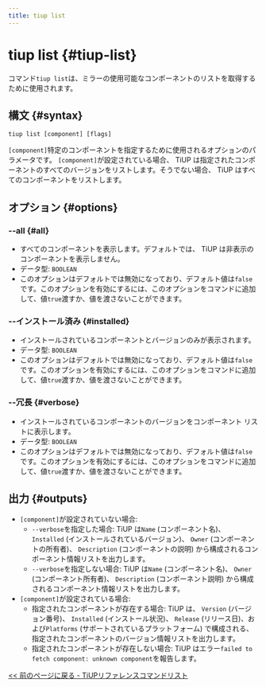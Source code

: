 ```yaml
---
title: tiup list
---
```


# tiup list {#tiup-list}

コマンド`tiup list`は、ミラーの使用可能なコンポーネントのリストを取得するために使用されます。

## 構文 {#syntax}

```shell
tiup list [component] [flags]
```

`[component]`特定のコンポーネントを指定するために使用されるオプションのパラメータです。 `[component]`が設定されている場合、 TiUP は指定されたコンポーネントのすべてのバージョンをリストします。そうでない場合、 TiUP はすべてのコンポーネントをリストします。

## オプション {#options}

### &#x20;--all {#all}

-   すべてのコンポーネントを表示します。デフォルトでは、 TiUP は非表示のコンポーネントを表示しません。
-   データ型: `BOOLEAN`
-   このオプションはデフォルトでは無効になっており、デフォルト値は`false`です。このオプションを有効にするには、このオプションをコマンドに追加して、値`true`渡すか、値を渡さないことができます。

### --インストール済み {#installed}

-   インストールされているコンポーネントとバージョンのみが表示されます。
-   データ型: `BOOLEAN`
-   このオプションはデフォルトでは無効になっており、デフォルト値は`false`です。このオプションを有効にするには、このオプションをコマンドに追加して、値`true`渡すか、値を渡さないことができます。

### --冗長 {#verbose}

-   インストールされているコンポーネントのバージョンをコンポーネント リストに表示します。
-   データ型: `BOOLEAN`
-   このオプションはデフォルトでは無効になっており、デフォルト値は`false`です。このオプションを有効にするには、このオプションをコマンドに追加して、値`true`渡すか、値を渡さないことができます。

## 出力 {#outputs}

-   `[component]`が設定されていない場合:
    -   `--verbose`を指定した場合: TiUP は`Name` (コンポーネント名)、 `Installed` (インストールされているバージョン)、 `Owner` (コンポーネントの所有者)、 `Description` (コンポーネントの説明) から構成されるコンポーネント情報リストを出力します。
    -   `--verbose`を指定しない場合: TiUP は`Name` (コンポーネント名)、 `Owner` (コンポーネント所有者)、 `Description` (コンポーネント説明) から構成されるコンポーネント情報リストを出力します。
-   `[component]`が設定されている場合:
    -   指定されたコンポーネントが存在する場合: TiUP は、 `Version` (バージョン番号)、 `Installed` (インストール状況)、 `Release` (リリース日)、および`Platforms` (サポートされているプラ​​ットフォーム) で構成される、指定されたコンポーネントのバージョン情報リストを出力します。
    -   指定されたコンポーネントが存在しない場合: TiUP はエラー`failed to fetch component: unknown component`を報告します。

[&lt;&lt; 前のページに戻る - TiUPリファレンスコマンドリスト](/tiup/tiup-reference.md#command-list)

